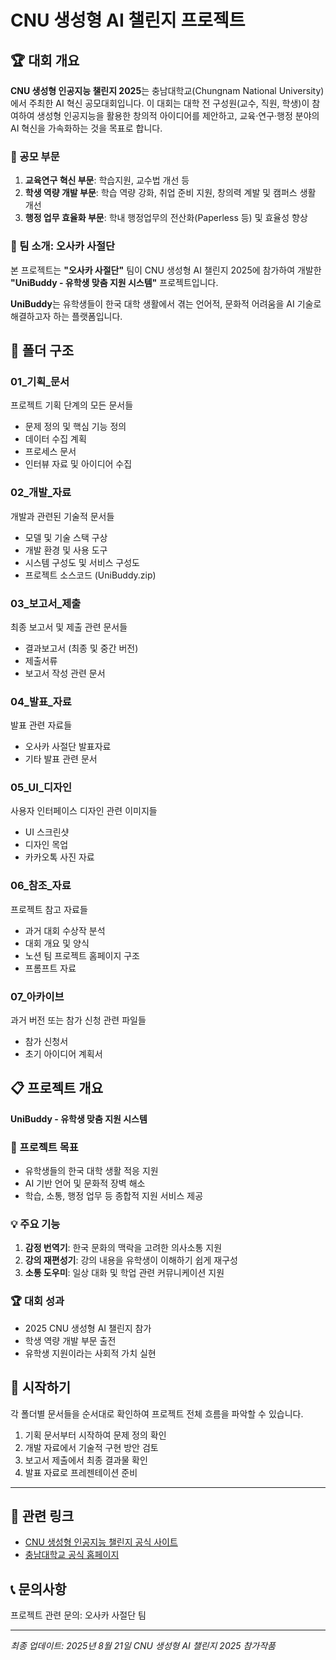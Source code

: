 # CNU 생성형 AI 챌린지 프로젝트

## 🏆 대회 개요
**CNU 생성형 인공지능 챌린지 2025**는 충남대학교(Chungnam National University)에서 주최한 AI 혁신 공모대회입니다. 이 대회는 대학 전 구성원(교수, 직원, 학생)이 참여하여 생성형 인공지능을 활용한 창의적 아이디어를 제안하고, 교육·연구·행정 분야의 AI 혁신을 가속화하는 것을 목표로 합니다.

### 🎯 공모 부문
1. **교육연구 혁신 부문**: 학습지원, 교수법 개선 등
2. **학생 역량 개발 부문**: 학습 역량 강화, 취업 준비 지원, 창의력 계발 및 캠퍼스 생활 개선
3. **행정 업무 효율화 부문**: 학내 행정업무의 전산화(Paperless 등) 및 효율성 향상

### 👥 팀 소개: 오사카 사절단
본 프로젝트는 **"오사카 사절단"** 팀이 CNU 생성형 AI 챌린지 2025에 참가하여 개발한 **"UniBuddy - 유학생 맞춤 지원 시스템"** 프로젝트입니다. 

**UniBuddy**는 유학생들이 한국 대학 생활에서 겪는 언어적, 문화적 어려움을 AI 기술로 해결하고자 하는 플랫폼입니다.

## 📁 폴더 구조

### 01_기획_문서
프로젝트 기획 단계의 모든 문서들
- 문제 정의 및 핵심 기능 정의
- 데이터 수집 계획
- 프로세스 문서
- 인터뷰 자료 및 아이디어 수집

### 02_개발_자료  
개발과 관련된 기술적 문서들
- 모델 및 기술 스택 구상
- 개발 환경 및 사용 도구
- 시스템 구성도 및 서비스 구성도
- 프로젝트 소스코드 (UniBuddy.zip)

### 03_보고서_제출
최종 보고서 및 제출 관련 문서들
- 결과보고서 (최종 및 중간 버전)
- 제출서류
- 보고서 작성 관련 문서

### 04_발표_자료
발표 관련 자료들
- 오사카 사절단 발표자료
- 기타 발표 관련 문서

### 05_UI_디자인
사용자 인터페이스 디자인 관련 이미지들
- UI 스크린샷
- 디자인 목업
- 카카오톡 사진 자료

### 06_참조_자료
프로젝트 참고 자료들
- 과거 대회 수상작 분석
- 대회 개요 및 양식
- 노션 팀 프로젝트 홈페이지 구조
- 프롬프트 자료

### 07_아카이브
과거 버전 또는 참가 신청 관련 파일들
- 참가 신청서
- 초기 아이디어 계획서

## 📋 프로젝트 개요
**UniBuddy - 유학생 맞춤 지원 시스템**

### 🎯 프로젝트 목표
- 유학생들의 한국 대학 생활 적응 지원
- AI 기반 언어 및 문화적 장벽 해소
- 학습, 소통, 행정 업무 등 종합적 지원 서비스 제공

### 💡 주요 기능
1. **감정 번역기**: 한국 문화의 맥락을 고려한 의사소통 지원
2. **강의 재편성기**: 강의 내용을 유학생이 이해하기 쉽게 재구성
3. **소통 도우미**: 일상 대화 및 학업 관련 커뮤니케이션 지원

### 🏆 대회 성과
- 2025 CNU 생성형 AI 챌린지 참가
- 학생 역량 개발 부문 출전
- 유학생 지원이라는 사회적 가치 실현

## 🚀 시작하기
각 폴더별 문서들을 순서대로 확인하여 프로젝트 전체 흐름을 파악할 수 있습니다.

1. 기획 문서부터 시작하여 문제 정의 확인
2. 개발 자료에서 기술적 구현 방안 검토
3. 보고서 제출에서 최종 결과물 확인
4. 발표 자료로 프레젠테이션 준비

---

## 🔗 관련 링크
- [CNU 생성형 인공지능 챌린지 공식 사이트](https://cnudata.cnu.ac.kr/cnudata/intro/2025_overview.do)
- [충남대학교 공식 홈페이지](https://www.cnu.ac.kr)

## 📞 문의사항
프로젝트 관련 문의: 오사카 사절단 팀

---
*최종 업데이트: 2025년 8월 21일*
*CNU 생성형 AI 챌린지 2025 참가작품*
